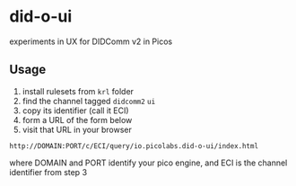 # did-o-ui
experiments in UX for DIDComm v2 in Picos
## Usage
1. install rulesets from `krl` folder
1. find the channel tagged `didcomm2` `ui`
1. copy its identifier (call it ECI)
1. form a URL of the form below
1. visit that URL in your browser
```
http://DOMAIN:PORT/c/ECI/query/io.picolabs.did-o-ui/index.html
```
where DOMAIN and PORT identify your pico engine,
and ECI is the channel identifier from step 3

